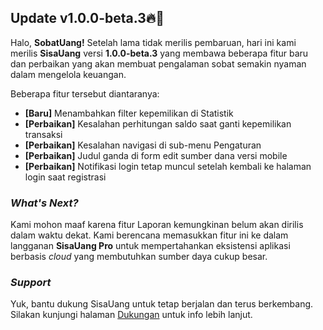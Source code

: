## Update v1.0.0-beta.3🔥🚀

Halo, **SobatUang!** Setelah lama tidak merilis pembaruan, hari ini kami merilis **SisaUang** versi **1.0.0-beta.3** yang membawa beberapa fitur baru dan perbaikan yang akan membuat pengalaman sobat semakin nyaman dalam mengelola keuangan.

Beberapa fitur tersebut diantaranya:

- **[Baru]** Menambahkan filter kepemilikan di Statistik
- **[Perbaikan]** Kesalahan perhitungan saldo saat ganti kepemilikan transaksi
- **[Perbaikan]** Kesalahan navigasi di sub-menu Pengaturan
- **[Perbaikan]** Judul ganda di form edit sumber dana versi mobile
- **[Perbaikan]** Notifikasi login tetap muncul setelah kembali ke halaman login saat registrasi

### _What's Next?_

Kami mohon maaf karena fitur Laporan kemungkinan belum akan dirilis dalam waktu dekat. Kami berencana memasukkan fitur ini ke dalam langganan **SisaUang Pro** untuk mempertahankan eksistensi aplikasi berbasis _cloud_ yang membutuhkan sumber daya cukup besar.

### _Support_

Yuk, bantu dukung SisaUang untuk tetap berjalan dan terus berkembang. Silakan kunjungi halaman [Dukungan](/app/#/dukungan) untuk info lebih lanjut.
